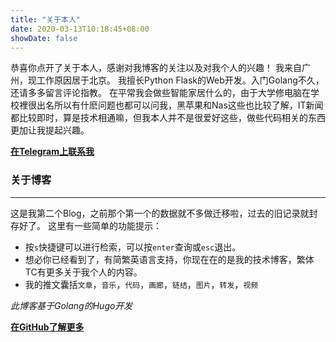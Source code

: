 ```yaml
---
title: "关于本人"
date: 2020-03-13T10:18:45+08:00
showDate: false
---
```


恭喜你点开了关于本人，感谢对我博客的关注以及对我个人的兴趣！
我来自广州，现工作原因居于北京。
我擅长Python Flask的Web开发。入门Golang不久，还请多多留言评论指教。
在平常我会做些智能家居什么的，由于大学修电脑在学校裡很出名所以有什麽问题也都可以问我，黑苹果和Nas这些也比较了解，IT新闻都比较即时，算是技术相通嘛，但我本人并不是很爱好这些，做些代码相关的东西更加让我提起兴趣。

**[在Telegram上联系我](https://t.me/hallucigenia)**

### 关于博客

---

这是我第二个Blog，之前那个第一个的数据就不多做迁移啦，过去的旧记录就封存好了。
这里有一些简单的功能提示：
- 按`s`快捷键可以进行检索，可以按`enter`查询或`esc`退出。
- 想必你已经看到了，有简繁英语言支持，你现在在的是我的技术博客，繁体TC有更多关于我个人的内容。
- 我的推文囊括`文章`，`音乐`，`代码`，`画廊`，`链结`，`图片`，`转发`，`视频`

*此博客基于Golang的Hugo开发*

**[在GitHub了解更多](https://github.com/hallucigenia)**
